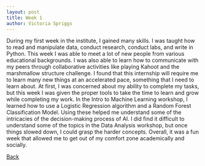 ```yaml
---
layout: post
title: Week 1
author: Victoria Spriggs
---
```


During my first week in the institute, I gained many skills. I was taught how to read and manipulate data, conduct research, conduct labs, and write in Python. This week I was able to meet a lot of new people from various educational backgrounds. I was also able to learn how to communicate with my peers through collaborative activities like playing Kahoot and the marshmallow structure challenge. I found that this internship will require me to learn many new things at an accelerated pace, something that I need to learn about. At first, I was concerned about my ability to complete my tasks, but this week I was given the proper tools to take the time to learn and grow while completing my work. In the Intro to Machine Learning workshop, I learned how to use a Logistic Regression algorithm and a Random Forest Classification Model. Using these helped me understand some of the intricacies of the decision-making process of AI. I did find it difficult to understand some of the topics in the Data Analysis workshop, but once things slowed down, I could grasp the harder concepts. Overall, it was a fun week that allowed me to get out of my comfort zone academically and socially.

[Back](./)
